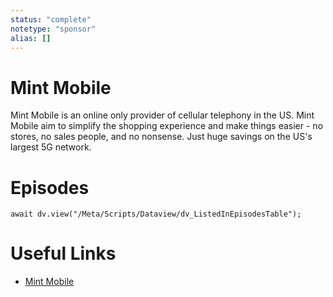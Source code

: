 ```yaml
---
status: "complete"
notetype: "sponsor"
alias: []
---
```

# Mint Mobile
Mint Mobile is an online only provider of cellular telephony in the US. Mint Mobile aim to simplify the shopping experience and make things easier - no stores, no sales people, and no nonsense. Just huge savings on the US's largest 5G network.

# Episodes
```dataviewjs
await dv.view("/Meta/Scripts/Dataview/dv_ListedInEpisodesTable");
```
# Useful Links
- [Mint Mobile](https://www.mintmobile.com/?utm_source=podcast&utm_medium=audio&utm_campaign=mint_podcast&utm_content=automators&dnfemfkahqkdlf=automators)